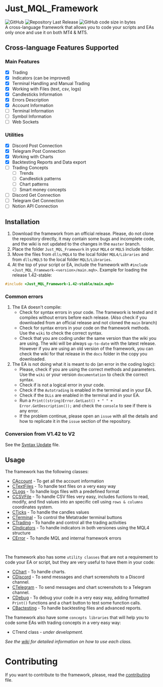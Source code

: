 # Just_MQL_Framework
![GitHub](https://img.shields.io/github/license/justupcorp/Just_MQL_Framework?color=blue)
![Repository Last Release](https://img.shields.io/github/v/release/justupcorp/Just_MQL_Framework?color=light_green)
![GitHub code size in bytes](https://img.shields.io/github/languages/code-size/justupcorp/Just_MQL_Framework?label=download%20size)
<br>
A cross-language framework that allows you to code your scripts and EAs only once and use it on both MT4 & MT5. <br>

## Cross-language Features Supported
### Main Features
- [x] Trading
- [x] Indicators (can be improved)
- [x] Terminal Handling and Manual Trading 
- [x] Working with Files (text, csv, logs)
- [x] Candlesticks Information
- [x] Errors Description
- [x] Account Information
- [ ] Terminal Information 
- [ ] Symbol Information
- [ ] Web Sockets

### Utilities
- [x] Discord Post Connection
- [x] Telegram Post Connection
- [x] Working with Charts
- [x] Backtesting Reports and Data export
- [ ] Trading Concepts
  - [ ] Trends
  - [ ] Candlestick patterns
  - [ ] Chart patterns
  - [ ] Smart money concepts
- [ ] Discord Get Connection
- [ ] Telegram Get Connection
- [ ] Notion API Connection

## Installation
1. Download the framework from an official release. Please, do not clone the repository directly, it may contain some bugs and incomplete code, and the wiki is not updated to the changes in the `master` branch.
2. Place the folder `Just_MQL_Framework` in your `MQL4` or `MQL5` include folder.
3. Move the files from `dlls/MQL4` to the local folder `MQL4/Libraries` and from `dlls/MQL5` to the local folder `MQL5/Libraries`.
4. At the top of your script or EA, include the framework with `#include <Just_MQL_Framework-<version>/main.mqh>`. Example for loading the release 1.42-stable: <br>

```cpp
#include <Just_MQL_Framework-1.42-stable/main.mqh>
```

### Common errors
1. The EA doesn't compile:
   - Check for syntax errors in your code. The framework is tested and it compiles without errors before each release. (Also check if you downloaded from an official release and not cloned the `main` branch)
   - Check for syntax errors in your code on the framework methods. Use the `wiki` to check the correct syntax.
   - Check that you are coding under the same version than the wiki you are using. The wiki will be always `up-to-date` with the latest release. However if you are using an old version of the framework, you can check the wiki for that release in the `docs` folder in the copy you downloaded.
2. The EA is not doing what it is meant to do (an error in the coding logic):
   - Please, check if you are using the correct methods and parameters. Use the `wiki` or your version `documentation` to check the correct syntax.
   - Check if is not a logical error in your code.
   - Check if the `Autotrading` is enabled in the terminal and in your EA.
   - Check if the `DLLs` are enabled in the terminal and in your EA.
   - Run a `Print((string)Error.GetLast() + " " + Error.GetDescription());` and check the `console` to see if there is any error.
   - If the problem continue, please open an `issue` with all the details and how to replicate it in the `issue` section of the repository.

### Conversion from V1.42 to V2
See the [Syntax Update](syntax-update.md) file.

## Usage
The framework has the following classes:
- [CAccount](https://github.com/justupcorp/Just_MQL_Framework/wiki/CAccount) - To get all the account information
- [CTextFiles](https://github.com/justupcorp/Just_MQL_Framework/wiki/CTextFile) - To handle text files on a very easy way
- [CLogs](https://github.com/justupcorp/Just_MQL_Framework/wiki/CLogs) - To handle logs files with a predefined format
- [CCSVFile](https://github.com/justupcorp/Just_MQL_Framework/wiki/CCSVFile) - To handle CSV files very easy, includes fuctions to read, modify, and find values into an specific cell using `rows & columns` coordinates system.
- [CTicks](https://github.com/justupcorp/Just_MQL_Framework/wiki/CTicks) - To handle the candles values
- [CTerminal](https://github.com/justupcorp/Just_MQL_Framework/wiki/CTerminal) - To control the Metatrader terminal buttons
- [CTrading](https://github.com/justupcorp/Just_MQL_Framework/wiki/CTrading) - To handle and control all the trading activities
- [CIndicators](https://github.com/justupcorp/Just_MQL_Framework/wiki/CIndicators) - To handle indicators in both versiones using the MQL4 structure
- [CError](https://github.com/justupcorp/Just_MQL_Framework/wiki/CError) - To handle MQL and internal framework errors

<br>

The framework also has some `utility classes` that are not a requirement to code your EA or script, but they are very useful to have them in your code:

- [CChart](https://github.com/justupcorp/Just_MQL_Framework/wiki/CChart) - To handle charts.
- [CDiscord](https://github.com/justupcorp/Just_MQL_Framework/wiki/CDiscord) - To send messages and chart screenshots to a Discord channel.
- [CTelegram](https://github.com/justupcorp/Just_MQL_Framework/wiki/CTelegram) - To send messages and chart screenshots to a Telegram channel.
- [CDebug](https://github.com/justupcorp/Just_MQL_Framework/wiki/CDebug) - To debug your code in a very easy way, adding formatted `Print()` functions and a chart button to test some function calls.
- [CBactesting](https:github.com/justupcorp/Just_MQL_Framework/wiki/CBacktesting) - To handle backtesting files and advanced reports.

The framework also have some `concepts libraries` that will help you to code some EAs with trading concepts in a very easy way:
- CTrend class - _under development._

_See the [wiki](https://github.com/justupcorp/Just_MQL_Framework/wiki/home) for detailed information on how to use each class._

# Contributing
If you want to contribute to the framework, please, read the [contributing](contribute.md) file.
